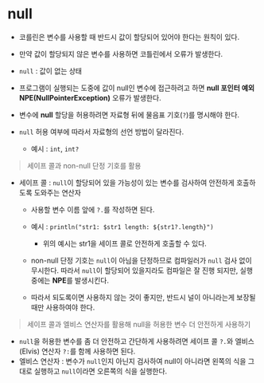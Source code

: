 # null
- 코를린은 변수를 사용할 때 반드시 값이 할당되어 있어야 한다는 원칙이 있다.
- 만약 값이 할당되지 않은 변수를 사용하면 코틀린에서 오류가 발생한다.
- ```null``` : 값이 없는 상태

- 프로그램이 실행되는 도중에 값이 null인 변수에 접근하려고 하면 **null 포인터 예외** **NPE(NullPointerException)** 오류가 발생한다.
- 변수에 **null** 할당을 허용하려면 자료형 뒤에 물음표 기호(```?```)를 명시해야 한다.

- ```null``` 허용 여부에 따라서 자료형의 선언 방법이 달라진다.
  - 예시 : ```int```, ```int?```

> 세이프 콜과 non-null 단정 기호를 활용
- 세이프 콜 : ```null```이 할당되어 있을 가능성이 있는 변수를 검사하여 안전하게 호출하도록 도와주는 연산자
  - 사용할 변수 이름 앞에 ```?.```를 작성하면 된다.
  - 예시 : ```println("str1: $str1 length: ${str1?.length}")```
    - 위의 예시는 str1을 세이프 콜로 안전하게 호출할 수 있다.

  - non-null 단정 기호는 ```null```이 아님을 단정하므로 컴파일러가 ```null``` 검사 없이 무시한다. 따라서 ```null```이 할당되어 있을지라도 컴파일은 잘 진행 되지만, 실행 중에는 **NPE**를 발생시킨다.
  - 따라서 되도록이면 사용하지 않는 것이 좋지만, 반드시 널이 아니라는게 보장될 때만 사용하여야 한다.

> 세이프 콜과 엘비스 연산자를 활용해 null을 허용한 변수 더 안전하게 사용하기
- ```null```을 허용한 변수를 좀 더 안전하고 간단하게 사용하려면 세이프 콜 ```?.```와 엘비스(Elvis) 연산자 ```?:```를 함께 사용하면 된다.
- 엘비스 연산자 : 변수가 ```null```인지 아닌지 검사하여 null이 아니라면 왼쪽의 식을 그대로 실행하고 ```null```이라면 오른쪽의 식을 실행한다.

